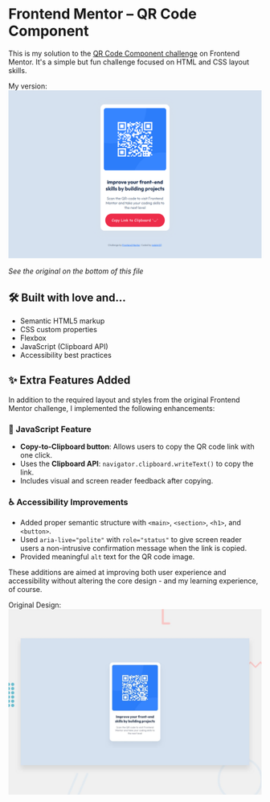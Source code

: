 # Frontend Mentor – QR Code Component

This is my solution to the [QR Code Component challenge](https://www.frontendmentor.io/challenges/qr-code-component-iux_sIO_H) on Frontend Mentor. It's a simple but fun challenge focused on HTML and CSS layout skills.

My version:
![Design preview for the QR code component by mdohr07](images/Screenshot%202025-04-29.png)

*See the original on the bottom of this file*

## 🛠 Built with love and...

- Semantic HTML5 markup
- CSS custom properties
- Flexbox
- JavaScript (Clipboard API)
- Accessibility best practices

## ✨ Extra Features Added

In addition to the required layout and styles from the original Frontend Mentor challenge, I implemented the following enhancements:

### 🔧 JavaScript Feature
- **Copy-to-Clipboard button**: Allows users to copy the QR code link with one click.
- Uses the **Clipboard API**: `navigator.clipboard.writeText()` to copy the link.
- Includes visual and screen reader feedback after copying.

### ♿ Accessibility Improvements
- Added proper semantic structure with `<main>`, `<section>`, `<h1>`, and `<button>`.
- Used `aria-live="polite"` with `role="status"` to give screen reader users a non-intrusive confirmation message when the link is copied.
- Provided meaningful `alt` text for the QR code image.

These additions are aimed at improving both user experience and accessibility without altering the core design - and my learning experience, of course.

Original Design:
![Design preview for the QR code component coding challenge](./preview.jpg)


